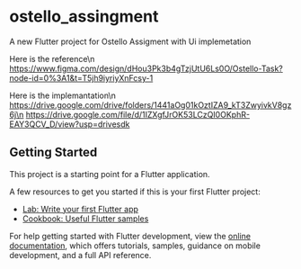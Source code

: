 # ostello_assingment

A new Flutter project for Ostello Assigment with Ui implemetation 

Here is the reference\n
https://www.figma.com/design/dHou3Pk3b4gTzjUtU6Ls0O/Ostello-Task?node-id=0%3A1&t=T5jh9iyriyXnFcsy-1

Here is the implemantation\n
https://drive.google.com/drive/folders/1441aOg01kOztIZA9_kT3ZwyivkV8gz6j\n
https://drive.google.com/file/d/1IZXgfJrOK53LCzQI0OKphR-EAY3QCV_D/view?usp=drivesdk


## Getting Started

This project is a starting point for a Flutter application.

A few resources to get you started if this is your first Flutter project:

- [Lab: Write your first Flutter app](https://docs.flutter.dev/get-started/codelab)
- [Cookbook: Useful Flutter samples](https://docs.flutter.dev/cookbook)

For help getting started with Flutter development, view the
[online documentation](https://docs.flutter.dev/), which offers tutorials,
samples, guidance on mobile development, and a full API reference.


